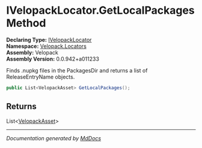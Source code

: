 ﻿<!--  
  <auto-generated>   
    The contents of this file were generated by a tool.  
    Changes to this file may be list if the file is regenerated  
  </auto-generated>   
-->

# IVelopackLocator.GetLocalPackages Method

**Declaring Type:** [IVelopackLocator](../index.md)  
**Namespace:** [Velopack.Locators](../../index.md)  
**Assembly:** Velopack  
**Assembly Version:** 0.0.942+a011233

Finds .nupkg files in the PackagesDir and returns a list of ReleaseEntryName objects.

```csharp
public List<VelopackAsset> GetLocalPackages();
```

## Returns

List\<[VelopackAsset](../../../VelopackAsset/index.md)\>

___

*Documentation generated by [MdDocs](https://github.com/ap0llo/mddocs)*

